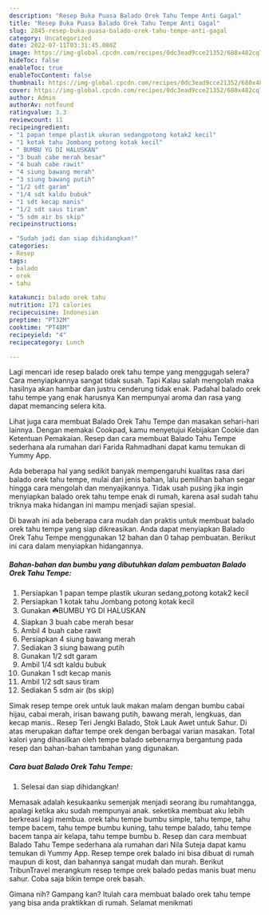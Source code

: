 ```yaml
---
description: "Resep Buka Puasa Balado Orek Tahu Tempe Anti Gagal"
title: "Resep Buka Puasa Balado Orek Tahu Tempe Anti Gagal"
slug: 2845-resep-buka-puasa-balado-orek-tahu-tempe-anti-gagal
category: Uncategorized
date: 2022-07-11T03:31:45.080Z
image: https://img-global.cpcdn.com/recipes/0dc3ead9cce21352/680x482cq70/balado-orek-tahu-tempe-foto-resep-utama.jpg
hideToc: false
enableToc: true
enableTocContent: false
thumbnail: https://img-global.cpcdn.com/recipes/0dc3ead9cce21352/680x482cq70/balado-orek-tahu-tempe-foto-resep-utama.jpg
cover: https://img-global.cpcdn.com/recipes/0dc3ead9cce21352/680x482cq70/balado-orek-tahu-tempe-foto-resep-utama.jpg
author: Admin
authorAv: notfound
ratingvalue: 3.3
reviewcount: 11
recipeingredient:
- "1 papan tempe plastik ukuran sedangpotong kotak2 kecil"
- "1 kotak tahu Jombang potong kotak kecil"
- " BUMBU YG DI HALUSKAN"
- "3 buah cabe merah besar"
- "4 buah cabe rawit"
- "4 siung bawang merah"
- "3 siung bawang putih"
- "1/2 sdt garam"
- "1/4 sdt kaldu bubuk"
- "1 sdt kecap manis"
- "1/2 sdt saus tiram"
- "5 sdm air bs skip"
recipeinstructions:

- "Sudah jadi dan siap dihidangkan!"
categories:
- Resep
tags:
- balado
- orek
- tahu

katakunci: balado orek tahu 
nutrition: 171 calories
recipecuisine: Indonesian
preptime: "PT32M"
cooktime: "PT48M"
recipeyield: "4"
recipecategory: Lunch

---
```



Lagi mencari ide resep balado orek tahu tempe yang menggugah selera? Cara menyiapkannya sangat tidak susah. Tapi Kalau salah mengolah maka hasilnya akan hambar dan justru cenderung tidak enak. Padahal balado orek tahu tempe yang enak harusnya Kan mempunyai aroma dan rasa yang dapat memancing selera kita.


Lihat juga cara membuat Balado Orek Tahu Tempe dan masakan sehari-hari lainnya. Dengan memakai Cookpad, kamu menyetujui Kebijakan Cookie dan Ketentuan Pemakaian. Resep dan cara membuat Balado Tahu Tempe sederhana ala rumahan dari Farida Rahmadhani dapat kamu temukan di Yummy App.

Ada beberapa hal yang sedikit banyak mempengaruhi kualitas rasa dari balado orek tahu tempe, mulai dari jenis bahan, lalu pemilihan bahan segar hingga cara mengolah dan menyajikannya. Tidak usah pusing jika ingin menyiapkan balado orek tahu tempe enak di rumah, karena asal sudah tahu triknya maka hidangan ini mampu menjadi sajian spesial.


Di bawah ini ada beberapa cara mudah dan praktis untuk membuat balado orek tahu tempe yang siap dikreasikan. Anda dapat menyiapkan Balado Orek Tahu Tempe menggunakan 12 bahan dan 0 tahap pembuatan. Berikut ini cara dalam menyiapkan hidangannya.

<!--inarticleads1-->

##### Bahan-bahan dan bumbu yang dibutuhkan dalam pembuatan Balado Orek Tahu Tempe:

1. Persiapkan 1 papan tempe plastik ukuran sedang,potong kotak2 kecil
1. Persiapkan 1 kotak tahu Jombang potong kotak kecil
1. Gunakan  ☘️BUMBU YG DI HALUSKAN
1. Siapkan 3 buah cabe merah besar
1. Ambil 4 buah cabe rawit
1. Persiapkan 4 siung bawang merah
1. Sediakan 3 siung bawang putih
1. Gunakan 1/2 sdt garam
1. Ambil 1/4 sdt kaldu bubuk
1. Gunakan 1 sdt kecap manis
1. Ambil 1/2 sdt saus tiram
1. Sediakan 5 sdm air (bs skip)


Simak resep tempe orek untuk lauk makan malam dengan bumbu cabai hijau, cabai merah, irisan bawang putih, bawang merah, lengkuas, dan kecap manis.. Resep Teri Jengki Balado, Stok Lauk Awet untuk Sahur. Di atas merupakan daftar tempe orek dengan berbagai varian masakan. Total kalori yang dihasilkan oleh tempe balado sebenarnya bergantung pada resep dan bahan-bahan tambahan yang digunakan. 

<!--inarticleads2-->

##### Cara buat Balado Orek Tahu Tempe:


1. Selesai dan siap dihidangkan!

Memasak adalah kesukaanku semenjak menjadi seorang ibu rumahtangga, apalagi ketika aku sudah mempunyai anak. seketika membuat aku lebih berkreasi lagi membua. orek tahu tempe bumbu simple, tahu tempe, tahu tempe bacem, tahu tempe bumbu kuning, tahu tempe balado, tahu tempe bacem tanpa air kelapa, tahu tempe bumbu b. Resep dan cara membuat Balado Tahu Tempe sederhana ala rumahan dari Nila Suteja dapat kamu temukan di Yummy App. Resep tempe orek balado ini bisa dibuat di rumah maupun di kost, dan bahannya sangat mudah dan murah. Berikut TribunTravel merangkum resep tempe orek balado pedas manis buat menu sahur. Coba saja bikin tempe orek basah. 

Gimana nih? Gampang kan? Itulah cara membuat balado orek tahu tempe yang bisa anda praktikkan di rumah. Selamat menikmati
